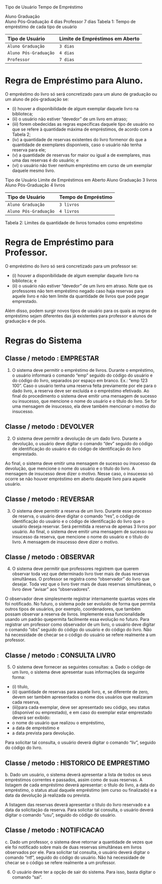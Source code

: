 Tipo de Usuário     Tempo de Empréstimo

Aluno Graduação    
Aluno Pós-Graduação 4 dias
Professor           7 dias
Tabela 1: Tempo de empréstimo de cada tipo de usuário

| Tipo de Usuário    |   Limite de Empréstimos em Aberto                           |
| :---------- |   :---------------------------------- |
| `Aluno Graduação` |  `3 dias` |
| `Aluno Pós-Graduação` |  ` 4 dias ` |
| `Professor` |  `7 dias` |

# Regra de Empréstimo para Aluno.
O empréstimo do livro só será concretizado para um aluno de graduação ou um aluno de
pós-graduação se:
- (i) houver a disponibilidade de algum exemplar daquele livro na biblioteca;
- (ii) o usuário não estiver “devedor” de um livro em atraso; 
- (iii) forem obedecidas as regras específicas daquele tipo de usuário no que se refere à quantidade máxima de empréstimos, de acordo com a Tabela 2; 
- (iv) a quantidade de reservas existentes do livro formenor do que a quantidade de exemplares disponíveis, caso o usuário não tenha reserva para ele; 
- (v) a quantidade de reservas for maior ou igual a de exemplares, mas uma das reservas é
do usuário; e 
- (vi) o usuário não tiver nenhum empréstimo em curso de um exemplar daquele mesmo livro.


Tipo de Usuário     Limite de Empréstimos em Aberto
Aluno Graduação       3 livros
Aluno Pós-Graduação   4 livros

| Tipo de Usuário    |   Tempo de Empréstimo                           |
| :---------- |   :---------------------------------- |
| `Aluno Graduação` |   `3 livros` |
| `Aluno Pós-Graduação` |   `4 livros` |

Tabela 2: Limites da quantidade de livros tomados como empréstimo

# Regra de Empréstimo para Professor.
O empréstimo do livro só será concretizado para um professor se: 
- (i) houver a disponibilidade de algum exemplar daquele livro na biblioteca; e
- (ii) o usuário não estiver “devedor” de um livro em atraso. Note que os professores não tem empréstimo negado caso haja reservas para aquele livro e não tem limite da quantidade de livros que pode pegar emprestado.
 
Além disso, podem surgir novos tipos de usuário para os quais as regras de empréstimo sejam
diferentes das já existentes para professor e alunos de graduação e de pós.

# Regras do Sistema


## Classe / metodo : EMPRESTAR
1. O sistema deve permitir o empréstimo de livros. Durante o empréstimo, o usuário informará o
comando “emp” seguido do código do usuário e do código do livro, separados por espaço em
branco. Ex.: “emp 123 100”. Caso o usuário tenha uma reserva feita previamente por ele para
o dado livro, a reserva deve ser excluída e o empréstimo efetivado. Ao final do procedimento
o sistema deve emitir uma mensagem de sucesso ou insucesso, que mencione o nome do
usuário e o título do livro. Se for uma mensagem de insucesso, ela deve também mencionar o
motivo do insucesso.


## Classe / metodo : DEVOLVER
2. O sistema deve permitir a devolução de um dado livro. Durante a devolução, o usuário deve
digitar o comando “dev” seguido do código de identificação do usuário e do código de
identificação do livro emprestado.


Ao final, o sistema deve emitir uma mensagem de sucesso ou insucesso da devolução, que mencione o nome do usuário e o título do livro. A mensagem de insucesso deve dizer o motivo. Nesse caso, o insucesso só ocorre se não houver empréstimo em aberto daquele livro para aquele usuário.

## Classe / metodo : REVERSAR
3. O sistema deve permitir a reserva de um livro. Durante esse processo de reserva, o usuário
deve digitar o comando “res”, o código de identificação do usuário e o código de identificação
do livro que o usuário deseja reservar. Será permitida a reserva de apenas 3 livros por usuário.
Ao final, o sistema deve emitir uma mensagem de sucesso ou insucesso da reserva, que
mencione o nome do usuário e o título do livro. A mensagem de insucesso deve dizer o
motivo.

## Classe / metodo : OBSERVAR
4. O sistema deve permitir que professores registrem que querem observar toda vez que
determinado livro tiver mais de duas reservas simultâneas. O professor se registra como
“observador” do livro que desejar. Toda vez que o livro tiver mais de duas reservas
simultâneas, o livro deve “avisar” aos “observadores”. 

O observador deve simplesmente registrar internamente quantas vezes ele foi notificado. No futuro, o sistema pode ser evoluído de forma que permita outros tipos de usuários, por exemplo, coordenadores, que também possam observar a reserva de livros. Implemente essa funcionalidade usando um padrão quepermita facilmente essa evolução no futuro. 
Para registrar um professor como observador de um livro, o usuário deve digitar o comando “obs” seguido do código do usuário e do código do livro. Não há necessidade de checar se o código do usuário se refere realmente a um professor.


## Classe / metodo : CONSULTA LIVRO
5. O sistema deve fornecer as seguintes consultas:
a. Dado o código de um livro, o sistema deve apresentar suas informações da seguinte forma: 
- (i) título, 
- (ii) quantidade de reservas para aquele livro, e, se diferente de zero,
devem ser também apresentados o nome dos usuários que realizaram cada reserva, 
- (iii)para cada exemplar, deve ser apresentado seu código, seu status (disponível ou
emprestado), e em caso do exemplar estar emprestado deverá ser exibido:
 - o nome do usuário que realizou o empréstimo, 
 - a data de empréstimo e
 - a data prevista para devolução. 

Para solicitar tal consulta, o usuário deverá digitar o comando “liv”, seguido do código do livro.

## Classe / metodo : HISTORICO DE EMPRESTIMO
b. Dado um usuário, o sistema deverá apresentar a lista de todos os seus empréstimos
correntes e passados, assim como de suas reservas. A listagem de cada empréstimo deverá
apresentar:
o título do livro, a data do empréstimo, o status atual daquele empréstimo (em
curso ou finalizado) e a data da devolução já realizada ou prevista. 

A listagem das reservas deverá apresentar o título do livro reservado e a data da solicitação da reserva.
Para solicitar tal consulta, o usuário deverá digitar o comando “usu”, seguido do código do usuário.

## Classe / metodo : NOTIFICACAO
c. Dado um professor, o sistema deve retornar a quantidade de vezes que ele foi notificado sobre mais de duas reservas simultâneas em livros observados por ele. Para solicitar tal consulta, o usuário deverá digitar o comando “ntf”, seguido do código do usuário. Não há necessidade de checar se o código se refere realmente a um professor.

6. O usuário deve ter a opção de sair do sistema. Para isso, basta digitar o comando “sai”.
